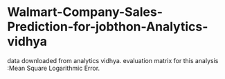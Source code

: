 # Walmart-Company-Sales-Prediction-for-jobthon-Analytics-vidhya
data downloaded from analytics vidhya.
evaluation matrix for this analysis :Mean Square Logarithmic Error.
